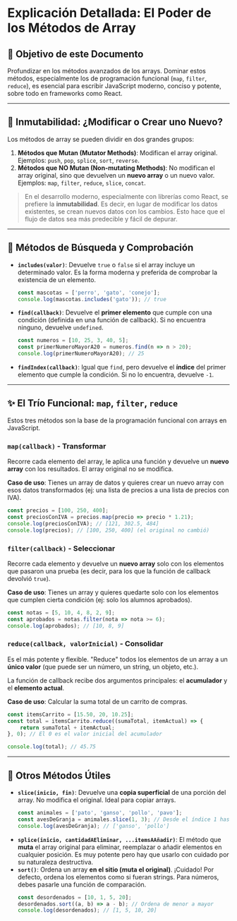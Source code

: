 # Explicación Detallada: El Poder de los Métodos de Array

## 🎯 Objetivo de este Documento

Profundizar en los métodos avanzados de los arrays. Dominar estos métodos, especialmente los de programación funcional (`map`, `filter`, `reduce`), es esencial para escribir JavaScript moderno, conciso y potente, sobre todo en frameworks como React.

---

## 🧬 Inmutabilidad: ¿Modificar o Crear uno Nuevo?

Los métodos de array se pueden dividir en dos grandes grupos:

1.  **Métodos que Mutan (Mutator Methods)**: Modifican el array original. Ejemplos: `push`, `pop`, `splice`, `sort`, `reverse`.
2.  **Métodos que NO Mutan (Non-mutating Methods)**: No modifican el array original, sino que devuelven un **nuevo array** o un nuevo valor. Ejemplos: `map`, `filter`, `reduce`, `slice`, `concat`.

> En el desarrollo moderno, especialmente con librerías como React, se prefiere la **inmutabilidad**. Es decir, en lugar de modificar los datos existentes, se crean nuevos datos con los cambios. Esto hace que el flujo de datos sea más predecible y fácil de depurar.

---

## 🔎 Métodos de Búsqueda y Comprobación

- **`includes(valor)`**: Devuelve `true` o `false` si el array incluye un determinado valor. Es la forma moderna y preferida de comprobar la existencia de un elemento.
  ```javascript
  const mascotas = ['perro', 'gato', 'conejo'];
  console.log(mascotas.includes('gato')); // true
  ```
- **`find(callback)`**: Devuelve el **primer elemento** que cumple con una condición (definida en una función de callback). Si no encuentra ninguno, devuelve `undefined`.
  ```javascript
  const numeros = [10, 25, 3, 40, 5];
  const primerNumeroMayorA20 = numeros.find(n => n > 20);
  console.log(primerNumeroMayorA20); // 25
  ```
- **`findIndex(callback)`**: Igual que `find`, pero devuelve el **índice** del primer elemento que cumple la condición. Si no lo encuentra, devuelve `-1`.

---

## ✨ El Trío Funcional: `map`, `filter`, `reduce`

Estos tres métodos son la base de la programación funcional con arrays en JavaScript.

### `map(callback)` - Transformar
Recorre cada elemento del array, le aplica una función y devuelve un **nuevo array** con los resultados. El array original no se modifica.

**Caso de uso**: Tienes un array de datos y quieres crear un nuevo array con esos datos transformados (ej: una lista de precios a una lista de precios con IVA).

```javascript
const precios = [100, 250, 400];
const preciosConIVA = precios.map(precio => precio * 1.21);
console.log(preciosConIVA); // [121, 302.5, 484]
console.log(precios); // [100, 250, 400] (el original no cambió)
```

### `filter(callback)` - Seleccionar
Recorre cada elemento y devuelve un **nuevo array** solo con los elementos que pasaron una prueba (es decir, para los que la función de callback devolvió `true`).

**Caso de uso**: Tienes un array y quieres quedarte solo con los elementos que cumplen cierta condición (ej: solo los alumnos aprobados).

```javascript
const notas = [5, 10, 4, 8, 2, 9];
const aprobados = notas.filter(nota => nota >= 6);
console.log(aprobados); // [10, 8, 9]
```

### `reduce(callback, valorInicial)` - Consolidar
Es el más potente y flexible. "Reduce" todos los elementos de un array a un **único valor** (que puede ser un número, un string, un objeto, etc.).

La función de callback recibe dos argumentos principales: el **acumulador** y el **elemento actual**.

**Caso de uso**: Calcular la suma total de un carrito de compras.

```javascript
const itemsCarrito = [15.50, 20, 10.25];
const total = itemsCarrito.reduce((sumaTotal, itemActual) => {
    return sumaTotal + itemActual;
}, 0); // El 0 es el valor inicial del acumulador

console.log(total); // 45.75
```

---

## 🔪 Otros Métodos Útiles

- **`slice(inicio, fin)`**: Devuelve una **copia superficial** de una porción del array. No modifica el original. Ideal para copiar arrays.
  ```javascript
  const animales = ['pato', 'ganso', 'pollo', 'pavo'];
  const avesDeGranja = animales.slice(1, 3); // Desde el índice 1 hasta el 3 (sin incluirlo)
  console.log(avesDeGranja); // ['ganso', 'pollo']
  ```
- **`splice(inicio, cantidadAEliminar, ...itemsAAñadir)`**: El método que **muta** el array original para eliminar, reemplazar o añadir elementos en cualquier posición. Es muy potente pero hay que usarlo con cuidado por su naturaleza destructiva.
- **`sort()`**: Ordena un array **en el sitio (muta el original)**. ¡Cuidado! Por defecto, ordena los elementos como si fueran strings. Para números, debes pasarle una función de comparación.
  ```javascript
  const desordenados = [10, 1, 5, 20];
  desordenados.sort((a, b) => a - b); // Ordena de menor a mayor
  console.log(desordenados); // [1, 5, 10, 20]
  ```
